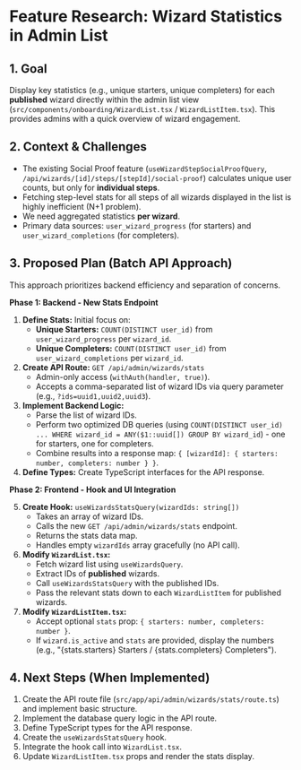 # Feature Research: Wizard Statistics in Admin List

## 1. Goal

Display key statistics (e.g., unique starters, unique completers) for each **published** wizard directly within the admin list view (`src/components/onboarding/WizardList.tsx` / `WizardListItem.tsx`). This provides admins with a quick overview of wizard engagement.

## 2. Context & Challenges

*   The existing Social Proof feature (`useWizardStepSocialProofQuery`, `/api/wizards/[id]/steps/[stepId]/social-proof`) calculates unique user counts, but only for **individual steps**.
*   Fetching step-level stats for all steps of all wizards displayed in the list is highly inefficient (N+1 problem).
*   We need aggregated statistics **per wizard**.
*   Primary data sources: `user_wizard_progress` (for starters) and `user_wizard_completions` (for completers).

## 3. Proposed Plan (Batch API Approach)

This approach prioritizes backend efficiency and separation of concerns.

**Phase 1: Backend - New Stats Endpoint**

1.  **Define Stats:** Initial focus on:
    *   **Unique Starters:** `COUNT(DISTINCT user_id)` from `user_wizard_progress` per `wizard_id`.
    *   **Unique Completers:** `COUNT(DISTINCT user_id)` from `user_wizard_completions` per `wizard_id`.
2.  **Create API Route:** `GET /api/admin/wizards/stats`
    *   Admin-only access (`withAuth(handler, true)`).
    *   Accepts a comma-separated list of wizard IDs via query parameter (e.g., `?ids=uuid1,uuid2,uuid3`).
3.  **Implement Backend Logic:**
    *   Parse the list of wizard IDs.
    *   Perform two optimized DB queries (using `COUNT(DISTINCT user_id) ... WHERE wizard_id = ANY($1::uuid[]) GROUP BY wizard_id`) - one for starters, one for completers.
    *   Combine results into a response map: ` { [wizardId]: { starters: number, completers: number } } `.
4.  **Define Types:** Create TypeScript interfaces for the API response.

**Phase 2: Frontend - Hook and UI Integration**

5.  **Create Hook:** `useWizardsStatsQuery(wizardIds: string[])`
    *   Takes an array of wizard IDs.
    *   Calls the new `GET /api/admin/wizards/stats` endpoint.
    *   Returns the stats data map.
    *   Handles empty `wizardIds` array gracefully (no API call).
6.  **Modify `WizardList.tsx`:**
    *   Fetch wizard list using `useWizardsQuery`.
    *   Extract IDs of **published** wizards.
    *   Call `useWizardsStatsQuery` with the published IDs.
    *   Pass the relevant stats down to each `WizardListItem` for published wizards.
7.  **Modify `WizardListItem.tsx`:**
    *   Accept optional `stats` prop: `{ starters: number, completers: number }`.
    *   If `wizard.is_active` and `stats` are provided, display the numbers (e.g., "{stats.starters} Starters / {stats.completers} Completers").

## 4. Next Steps (When Implemented)

1.  Create the API route file (`src/app/api/admin/wizards/stats/route.ts`) and implement basic structure.
2.  Implement the database query logic in the API route.
3.  Define TypeScript types for the API response.
4.  Create the `useWizardsStatsQuery` hook.
5.  Integrate the hook call into `WizardList.tsx`.
6.  Update `WizardListItem.tsx` props and render the stats display. 